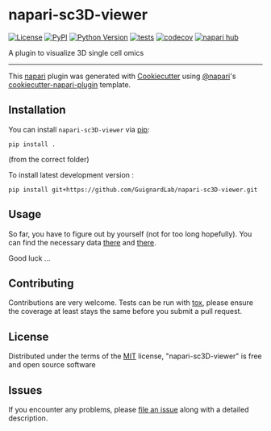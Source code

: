 # napari-sc3D-viewer

[![License](https://img.shields.io/pypi/l/napari-sc3D-viewer.svg?color=green)](https://github.com/GuignardLab/napari-sc3D-viewer/raw/main/LICENSE)
[![PyPI](https://img.shields.io/pypi/v/napari-sc3D-viewer.svg?color=green)](https://pypi.org/project/napari-sc3D-viewer)
[![Python Version](https://img.shields.io/pypi/pyversions/napari-sc3D-viewer.svg?color=green)](https://python.org)
[![tests](https://github.com/GuignardLab/napari-sc3D-viewer/workflows/tests/badge.svg)](https://github.com/GuignardLab/napari-sc3D-viewer/actions)
[![codecov](https://codecov.io/gh/GuignardLab/napari-sc3D-viewer/branch/main/graph/badge.svg)](https://codecov.io/gh/GuignardLab/napari-sc3D-viewer)
[![napari hub](https://img.shields.io/endpoint?url=https://api.napari-hub.org/shields/napari-sc3D-viewer)](https://napari-hub.org/plugins/napari-sc3D-viewer)

A plugin to visualize 3D single cell omics

----------------------------------

This [napari] plugin was generated with [Cookiecutter] using [@napari]'s [cookiecutter-napari-plugin] template.

<!--
Don't miss the full getting started guide to set up your new package:
https://github.com/napari/cookiecutter-napari-plugin#getting-started

and review the napari docs for plugin developers:
https://napari.org/plugins/index.html
-->

## Installation

You can install `napari-sc3D-viewer` via [pip]:

    pip install .
(from the correct folder)


To install latest development version :

    pip install git+https://github.com/GuignardLab/napari-sc3D-viewer.git

## Usage
So far, you have to figure out by yourself (not for too long hopefully).
You can find the necessary data [there](https://github.com/GuignardLab/sc3D/tree/main/data) and [there](https://figshare.com/s/1c29d867bc8b90d754d2).

Good luck ...

## Contributing

Contributions are very welcome. Tests can be run with [tox], please ensure
the coverage at least stays the same before you submit a pull request.

## License

Distributed under the terms of the [MIT] license,
"napari-sc3D-viewer" is free and open source software

## Issues

If you encounter any problems, please [file an issue] along with a detailed description.

[napari]: https://github.com/napari/napari
[Cookiecutter]: https://github.com/audreyr/cookiecutter
[@napari]: https://github.com/napari
[MIT]: http://opensource.org/licenses/MIT
[BSD-3]: http://opensource.org/licenses/BSD-3-Clause
[GNU GPL v3.0]: http://www.gnu.org/licenses/gpl-3.0.txt
[GNU LGPL v3.0]: http://www.gnu.org/licenses/lgpl-3.0.txt
[Apache Software License 2.0]: http://www.apache.org/licenses/LICENSE-2.0
[Mozilla Public License 2.0]: https://www.mozilla.org/media/MPL/2.0/index.txt
[cookiecutter-napari-plugin]: https://github.com/napari/cookiecutter-napari-plugin

[file an issue]: https://github.com/GuignardLab/napari-sc3D-viewer/issues

[napari]: https://github.com/napari/napari
[tox]: https://tox.readthedocs.io/en/latest/
[pip]: https://pypi.org/project/pip/
[PyPI]: https://pypi.org/
